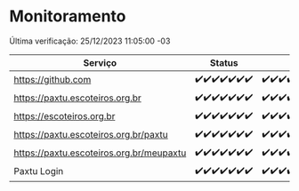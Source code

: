 # Monitoramento

Última verificação: 25/12/2023 11:05:00 -03

|Serviço|Status|Últimas 24h|
|---|---|---|
|https://github.com|<span title="2023-12-18: OK=24">✔️</span><span title="2023-12-19: OK=24">✔️</span><span title="2023-12-20: OK=24">✔️</span><span title="2023-12-21: OK=24">✔️</span><span title="2023-12-22: OK=24">✔️</span><span title="2023-12-23: OK=24">✔️</span><span title="2023-12-24: OK=15">✔️</span>|<span title="24/12/2023 12:03:00 -03 : 200">✔️</span><span title="24/12/2023 13:06:00 -03 : 200">✔️</span><span title="24/12/2023 14:03:00 -03 : 200">✔️</span><span title="24/12/2023 15:07:00 -03 : 200">✔️</span><span title="24/12/2023 16:03:00 -03 : 200">✔️</span><span title="24/12/2023 17:05:00 -03 : 200">✔️</span><span title="24/12/2023 18:03:00 -03 : 200">✔️</span><span title="24/12/2023 19:04:00 -03 : 200">✔️</span><span title="24/12/2023 20:05:00 -03 : 200">✔️</span><span title="24/12/2023 21:31:00 -03 : 200">✔️</span><span title="24/12/2023 22:45:00 -03 : 200">✔️</span><span title="24/12/2023 23:20:00 -03 : 200">✔️</span><span title="25/12/2023 00:07:00 -03 : 200">✔️</span><span title="25/12/2023 01:08:00 -03 : 200">✔️</span><span title="25/12/2023 02:06:00 -03 : 200">✔️</span><span title="25/12/2023 03:09:00 -03 : 200">✔️</span><span title="25/12/2023 04:06:00 -03 : 200">✔️</span><span title="25/12/2023 05:09:00 -03 : 200">✔️</span><span title="25/12/2023 06:06:00 -03 : 200">✔️</span><span title="25/12/2023 07:06:00 -03 : 200">✔️</span><span title="25/12/2023 08:04:00 -03 : 200">✔️</span><span title="25/12/2023 09:10:00 -03 : 200">✔️</span><span title="25/12/2023 10:07:00 -03 : 200">✔️</span><span title="25/12/2023 11:05:00 -03 : 200">✔️</span>|
|https://paxtu.escoteiros.org.br|<span title="2023-12-18: OK=24">✔️</span><span title="2023-12-19: OK=24">✔️</span><span title="2023-12-20: OK=24">✔️</span><span title="2023-12-21: OK=24">✔️</span><span title="2023-12-22: OK=24">✔️</span><span title="2023-12-23: OK=24">✔️</span><span title="2023-12-24: OK=15">✔️</span>|<span title="24/12/2023 12:03:00 -03 : 200">✔️</span><span title="24/12/2023 13:06:00 -03 : 200">✔️</span><span title="24/12/2023 14:03:00 -03 : 200">✔️</span><span title="24/12/2023 15:07:00 -03 : 200">✔️</span><span title="24/12/2023 16:03:00 -03 : 200">✔️</span><span title="24/12/2023 17:05:00 -03 : 200">✔️</span><span title="24/12/2023 18:03:00 -03 : 200">✔️</span><span title="24/12/2023 19:04:00 -03 : 200">✔️</span><span title="24/12/2023 20:05:00 -03 : 200">✔️</span><span title="24/12/2023 21:31:00 -03 : 200">✔️</span><span title="24/12/2023 22:45:00 -03 : 200">✔️</span><span title="24/12/2023 23:20:00 -03 : 200">✔️</span><span title="25/12/2023 00:07:00 -03 : 200">✔️</span><span title="25/12/2023 01:08:00 -03 : 200">✔️</span><span title="25/12/2023 02:06:00 -03 : 200">✔️</span><span title="25/12/2023 03:09:00 -03 : 200">✔️</span><span title="25/12/2023 04:06:00 -03 : 200">✔️</span><span title="25/12/2023 05:09:00 -03 : 200">✔️</span><span title="25/12/2023 06:06:00 -03 : 200">✔️</span><span title="25/12/2023 07:06:00 -03 : 200">✔️</span><span title="25/12/2023 08:04:00 -03 : 200">✔️</span><span title="25/12/2023 09:10:00 -03 : 200">✔️</span><span title="25/12/2023 10:07:00 -03 : 200">✔️</span><span title="25/12/2023 11:05:00 -03 : 200">✔️</span>|
|https://escoteiros.org.br|<span title="2023-12-18: OK=24">✔️</span><span title="2023-12-19: OK=24">✔️</span><span title="2023-12-20: OK=24">✔️</span><span title="2023-12-21: OK=24">✔️</span><span title="2023-12-22: OK=24">✔️</span><span title="2023-12-23: OK=24">✔️</span><span title="2023-12-24: OK=15">✔️</span>|<span title="24/12/2023 12:03:00 -03 : 200">✔️</span><span title="24/12/2023 13:06:00 -03 : 200">✔️</span><span title="24/12/2023 14:03:00 -03 : 200">✔️</span><span title="24/12/2023 15:07:00 -03 : 200">✔️</span><span title="24/12/2023 16:03:00 -03 : 200">✔️</span><span title="24/12/2023 17:05:00 -03 : 200">✔️</span><span title="24/12/2023 18:03:00 -03 : 200">✔️</span><span title="24/12/2023 19:04:00 -03 : 200">✔️</span><span title="24/12/2023 20:05:00 -03 : 200">✔️</span><span title="24/12/2023 21:31:00 -03 : 200">✔️</span><span title="24/12/2023 22:45:00 -03 : 200">✔️</span><span title="24/12/2023 23:20:00 -03 : 200">✔️</span><span title="25/12/2023 00:07:00 -03 : 200">✔️</span><span title="25/12/2023 01:08:00 -03 : 200">✔️</span><span title="25/12/2023 02:06:00 -03 : 200">✔️</span><span title="25/12/2023 03:09:00 -03 : 200">✔️</span><span title="25/12/2023 04:06:00 -03 : 200">✔️</span><span title="25/12/2023 05:09:00 -03 : 200">✔️</span><span title="25/12/2023 06:06:00 -03 : 200">✔️</span><span title="25/12/2023 07:06:00 -03 : 200">✔️</span><span title="25/12/2023 08:04:00 -03 : 200">✔️</span><span title="25/12/2023 09:10:00 -03 : 200">✔️</span><span title="25/12/2023 10:07:00 -03 : 200">✔️</span><span title="25/12/2023 11:05:00 -03 : 200">✔️</span>|
|https://paxtu.escoteiros.org.br/paxtu|<span title="2023-12-18: OK=24">✔️</span><span title="2023-12-19: OK=24">✔️</span><span title="2023-12-20: OK=24">✔️</span><span title="2023-12-21: OK=24">✔️</span><span title="2023-12-22: OK=24">✔️</span><span title="2023-12-23: OK=24">✔️</span><span title="2023-12-24: OK=15">✔️</span>|<span title="24/12/2023 12:03:00 -03 : 200">✔️</span><span title="24/12/2023 13:06:00 -03 : 200">✔️</span><span title="24/12/2023 14:03:00 -03 : 200">✔️</span><span title="24/12/2023 15:07:00 -03 : 200">✔️</span><span title="24/12/2023 16:03:00 -03 : 200">✔️</span><span title="24/12/2023 17:06:00 -03 : 200">✔️</span><span title="24/12/2023 18:03:00 -03 : 200">✔️</span><span title="24/12/2023 19:04:00 -03 : 200">✔️</span><span title="24/12/2023 20:05:00 -03 : 200">✔️</span><span title="24/12/2023 21:31:00 -03 : 200">✔️</span><span title="24/12/2023 22:45:00 -03 : 200">✔️</span><span title="24/12/2023 23:20:00 -03 : 200">✔️</span><span title="25/12/2023 00:07:00 -03 : 200">✔️</span><span title="25/12/2023 01:08:00 -03 : 200">✔️</span><span title="25/12/2023 02:06:00 -03 : 200">✔️</span><span title="25/12/2023 03:09:00 -03 : 200">✔️</span><span title="25/12/2023 04:06:00 -03 : 200">✔️</span><span title="25/12/2023 05:09:00 -03 : 200">✔️</span><span title="25/12/2023 06:06:00 -03 : 200">✔️</span><span title="25/12/2023 07:06:00 -03 : 200">✔️</span><span title="25/12/2023 08:04:00 -03 : 200">✔️</span><span title="25/12/2023 09:10:00 -03 : 200">✔️</span><span title="25/12/2023 10:07:00 -03 : 200">✔️</span><span title="25/12/2023 11:05:00 -03 : 200">✔️</span>|
|https://paxtu.escoteiros.org.br/meupaxtu|<span title="2023-12-18: OK=24">✔️</span><span title="2023-12-19: OK=24">✔️</span><span title="2023-12-20: OK=24">✔️</span><span title="2023-12-21: OK=24">✔️</span><span title="2023-12-22: OK=24">✔️</span><span title="2023-12-23: OK=24">✔️</span><span title="2023-12-24: OK=15">✔️</span>|<span title="24/12/2023 12:03:00 -03 : 200">✔️</span><span title="24/12/2023 13:06:00 -03 : 200">✔️</span><span title="24/12/2023 14:03:00 -03 : 200">✔️</span><span title="24/12/2023 15:07:00 -03 : 200">✔️</span><span title="24/12/2023 16:03:00 -03 : 200">✔️</span><span title="24/12/2023 17:06:00 -03 : 200">✔️</span><span title="24/12/2023 18:03:00 -03 : 200">✔️</span><span title="24/12/2023 19:04:00 -03 : 200">✔️</span><span title="24/12/2023 20:05:00 -03 : 200">✔️</span><span title="24/12/2023 21:31:00 -03 : 200">✔️</span><span title="24/12/2023 22:45:00 -03 : 200">✔️</span><span title="24/12/2023 23:20:00 -03 : 200">✔️</span><span title="25/12/2023 00:07:00 -03 : 200">✔️</span><span title="25/12/2023 01:08:00 -03 : 200">✔️</span><span title="25/12/2023 02:06:00 -03 : 200">✔️</span><span title="25/12/2023 03:09:00 -03 : 200">✔️</span><span title="25/12/2023 04:06:00 -03 : 200">✔️</span><span title="25/12/2023 05:09:00 -03 : 200">✔️</span><span title="25/12/2023 06:06:00 -03 : 200">✔️</span><span title="25/12/2023 07:06:00 -03 : 200">✔️</span><span title="25/12/2023 08:04:00 -03 : 200">✔️</span><span title="25/12/2023 09:10:00 -03 : 200">✔️</span><span title="25/12/2023 10:07:00 -03 : 200">✔️</span><span title="25/12/2023 11:05:00 -03 : 200">✔️</span>|
|Paxtu Login|<span title="2023-12-18: OK=24">✔️</span><span title="2023-12-19: OK=24">✔️</span><span title="2023-12-20: OK=24">✔️</span><span title="2023-12-21: OK=24">✔️</span><span title="2023-12-22: OK=24">✔️</span><span title="2023-12-23: OK=24">✔️</span><span title="2023-12-24: OK=15">✔️</span>|<span title="24/12/2023 12:03:00 -03 : 200">✔️</span><span title="24/12/2023 13:06:00 -03 : 200">✔️</span><span title="24/12/2023 14:03:00 -03 : 200">✔️</span><span title="24/12/2023 15:07:00 -03 : 200">✔️</span><span title="24/12/2023 16:03:00 -03 : 200">✔️</span><span title="24/12/2023 17:06:00 -03 : 200">✔️</span><span title="24/12/2023 18:03:00 -03 : 200">✔️</span><span title="24/12/2023 19:04:00 -03 : 200">✔️</span><span title="24/12/2023 20:05:00 -03 : 200">✔️</span><span title="24/12/2023 21:31:00 -03 : 200">✔️</span><span title="24/12/2023 22:45:00 -03 : 200">✔️</span><span title="24/12/2023 23:20:00 -03 : 200">✔️</span><span title="25/12/2023 00:07:00 -03 : 200">✔️</span><span title="25/12/2023 01:08:00 -03 : 200">✔️</span><span title="25/12/2023 02:06:00 -03 : 200">✔️</span><span title="25/12/2023 03:09:00 -03 : 200">✔️</span><span title="25/12/2023 04:06:00 -03 : 200">✔️</span><span title="25/12/2023 05:09:00 -03 : 200">✔️</span><span title="25/12/2023 06:06:00 -03 : 200">✔️</span><span title="25/12/2023 07:06:00 -03 : 200">✔️</span><span title="25/12/2023 08:04:00 -03 : 200">✔️</span><span title="25/12/2023 09:10:00 -03 : 200">✔️</span><span title="25/12/2023 10:07:00 -03 : 200">✔️</span><span title="25/12/2023 11:05:00 -03 : 200">✔️</span>|
